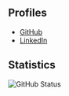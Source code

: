 <h2>Profiles</h2>
<ul>
   <li><a href="https://github.com/CaIIIoK">GitHub</a></li>
   <li><a href="https://www.linkedin.com/in/oleksandrrudyi">LinkedIn</a></li>
</ul>

<h2>Statistics</h2>

![GitHub Status](https://github-readme-stats.vercel.app/api?username=CaIIIoK&theme=chartreuse&show_icons=true&count_private=true&include_all_commits=true&custom_title=)
